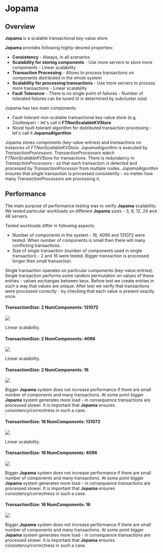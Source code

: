 # Jopama

## Overview

**Jopama** is a scalable transactional key-value store.

**Jopama** provides following highly-desired properties:

- **Consistency** - Always, in all scenarios
- **Scalability for storing components** - Use more servers to store more components - Linear scalability
- **Transaction Processing** - Allows to process transactions on components distributed in the whole system
- **Scalability for processing transactions** - Use more servers to process more transactions - Linear scalability
- **Fault Tolerance** - There is no single point of failures - Number of tolerated failures can be tuned (it is determined by subcluster size)

Jopama has two main components:

- Fault-tolerant non-scalable transactional key-value store (e.g. ZooKeeper) - let's call it **FTNonScalableKVStore**
- Novel fault-tolerant algorithm for distributed transaction processing - let's call it **JopamaAlgorithm**

Jopama stores components (key-value entries) and transactions on instances of *FTNonScalableKVStore*.
*JopamaAlgorithm* is executed by *TransactionProcessors*.
*TransactionProcessors* watch *FTNonScalableKVStore* for transactions.
There is redundancy in *TransactionProcessors* - so that each transaction is detected and processed by *TransactionProcessor* from mutliple nodes.
*JopamaAlgorithm* ensures that single transaction is processed consistently - no metter how many *TransactionProcessors* are processing it.

## Performance

The main purpose of performance testing was to verify **Jopama** scalability.
We tested particular workloads on different **Jopama** sizes - 3, 6, 12, 24 and 48 servers.

Tested workloads differ in following aspects:

- Number of components in the system - 16, 4096 and 131072 were tested. When number of components is small then there will many conflicting transactions.
- Size of single transaction (number of components used in single transaction) - 2 and 16 were tested. Bigger transaction is processed longer then small transaction.

Single transaction operates on particular components (key-value entries).
Single transaction performs some random permutation on values of these entries - values exchanges between keys.
Before test we create entries in such a way that values are unique.
After test we verify that transactions were processed correctly - by checking that each value is present exactly once.

#### TransactionSize: 2 NumComponents: 131072

![](doc/perf/perf_TS_02_NC_131072.png)

Linear scalability.


#### TransactionSize: 2 NumComponents: 4096

![](doc/perf/perf_TS_02_NC_004096.png)

Linear scalability.


#### TransactionSize: 2 NumComponents: 16

![](doc/perf/perf_TS_02_NC_000016.png)

Bigger **Jopama** system does not increase performance if there are small number of components and many transactions.
At some point bigger **Jopama** system generates more load - in consequence transactions are processed slower.
It is important that **Jopama** ensures consistency/correctness in such a case.


#### TransactionSize: 16 NumComponents: 131072

![](doc/perf/perf_TS_16_NC_131072.png)

Linear scalability.


#### TransactionSize: 16 NumComponents: 4096

![](doc/perf/perf_TS_16_NC_004096.png)

Bigger **Jopama** system does not increase performance if there are small number of components and many transactions.
At some point bigger **Jopama** system generates more load - in consequence transactions are processed slower.
It is important that **Jopama** ensures consistency/correctness in such a case.


#### TransactionSize: 16 NumComponents: 16

![](doc/perf/perf_TS_16_NC_000016.png)

Bigger **Jopama** system does not increase performance if there are small number of components and many transactions.
At some point bigger **Jopama** system generates more load - in consequence transactions are processed slower.
It is important that **Jopama** ensures consistency/correctness in such a case.
